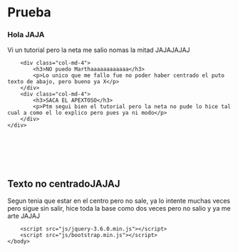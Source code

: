 #  Prueba
<html lang="es">
	<head>
		 <meta charset="utf-8">
    <meta http-equiv="X-UA-Compatible" content="IE=edge">
    <meta name="viewport" content="width=device-width, initial-scale=1">
		<title></title>
		<link rel="stylesheet" href="css/bootstrap.min.css">
		<link rel="stylesheet" href="css/style.css">
	</head>
	<body>

<div class="container">
	<div class="row">
		<div class="col-md-4">
			<h3>Hola JAJA</h3>
			<p>Vi un tutorial pero la neta me salio nomas la mitad JAJAJAJAJ</p>
		</div>

		<div class="col-md-4">
			<h3>NO puedo Marthaaaaaaaaaaaa</h3>
			<p>Lo unico que me fallo fue no poder haber centrado el puto texto de abajo, pero bueno ya X</p>
		</div>
		<div class="col-md-4">
			<h3>SACA EL APEXTOSO</h3>
			<p>Ptm segui bien el tutorial pero la neta no pude lo hice tal cual a como el lo explico pero pues ya ni modo</p>
		</div>
	</div>
</div>

<br>
<br>
<br>
<br>

<div class="container">
	<div class="row">
		<div class="col-md-offset-4 col-md-4 text-center">
			<h2> Texto no centradoJAJAJ</h2>
			<p>Segun tenia que estar en el centro pero no sale, ya lo intente muchas veces pero sigue sin salir, hice toda la base como dos veces pero no salio y ya me arte JAJAJ</p>
		</div>
	</div>
</div>





		<script src="js/jquery-3.6.0.min.js"></script>
		<script src="js/bootstrap.min.js"></script>
	</body>
</html>
